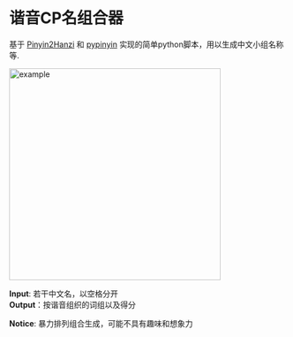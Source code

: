 # 谐音CP名组合器

基于 [Pinyin2Hanzi]() 和 [pypinyin]() 实现的简单python脚本，用以生成中文小组名称等.  

  <img width="383" alt="example" src="https://user-images.githubusercontent.com/50905239/156509689-04cb8f35-2af2-4df9-ba5c-2640f0aca40f.png">  
  
**Input**: 若干中文名，以空格分开  
**Output**：按谐音组织的词组以及得分



   
**Notice**: 暴力排列组合生成，可能不具有趣味和想象力
